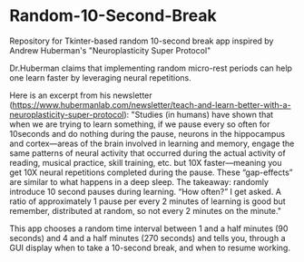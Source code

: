 # Random-10-Second-Break
Repository for Tkinter-based random 10-second break app inspired by Andrew Huberman's "Neuroplasticity Super Protocol" 

Dr.Huberman claims that implementing random micro-rest periods can help one learn faster by leveraging neural repetitions.

Here is an excerpt from his newsletter (https://www.hubermanlab.com/newsletter/teach-and-learn-better-with-a-neuroplasticity-super-protocol):
"Studies (in humans) have shown that when we are trying to learn something, if we pause every so often for 10seconds and do nothing during the pause, neurons in the hippocampus and cortex—areas of the brain involved in learning and memory, engage the same patterns of neural activity that occurred during the actual activity of reading, musical practice, skill training, etc. but 10X faster—meaning you get 10X neural repetitions completed during the pause. These “gap-effects” are similar to what happens in a deep sleep. The takeaway: randomly introduce 10 second pauses during learning. “How often?” I get asked. A ratio of approximately 1 pause per every 2 minutes of learning is good but remember, distributed at random, so not every 2 minutes on the minute."

This app chooses a random time interval between 1 and a half minutes (90 seconds) and 4 and a half minutes (270 seconds) and tells you, through a GUI display when to take a 10-second break, and when to resume working.